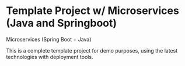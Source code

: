 # Template Project w/  Microservices (Java and Springboot) 

Microservices (Spring Boot + Java)

This is a complete template project for demo purposes, using the latest technologies with deployment tools.

